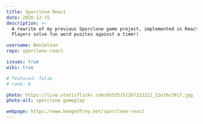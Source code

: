```yaml
---
title: Sporclone React
date: 2020-12-15
description: >-
  A rewrite of my previous Sporclone game project, implemented in ReactJS.
  Players solve fun word puzzles against a timer!

username: BenJetson
repo: sporclone-react

issues: true
wiki: true

# featured: false
# rank: 0

photo: https://live.staticflickr.com/65535/51267123211_11e16c3917.jpg
photo-alt: sporclone gameplay

webpage: https://www.bengodfrey.net/sporclone-react
---
```

